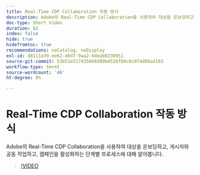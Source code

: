 ```yaml
---
title: Real-Time CDP Collaboration 작동 방식
description: Adobe의 Real-Time CDP Collaboration을 사용하여 대상을 온보딩하고, 게시자와 공동 작업하고, 캠페인을 활성화하는 단계별 프로세스에 대해 알아봅니다.
doc-type: Short Video
duration: 62
index: false
hide: true
hidefromtoc: true
recommendations: noCatalog, noDisplay
exl-id: d8111a39-ee62-46d7-9aa2-4deab0238951
source-git-commit: 53b51e517435668d99b4516f80c0c074d06a4165
workflow-type: tm+mt
source-wordcount: '46'
ht-degree: 0%

---
```


# Real-Time CDP Collaboration 작동 방식

Adobe의 Real-Time CDP Collaboration을 사용하여 대상을 온보딩하고, 게시자와 공동 작업하고, 캠페인을 활성화하는 단계별 프로세스에 대해 알아봅니다.

<!-- 62_OS511_3442426_61_how-realtime-cdp-collaboration-works -->
>[!VIDEO](https://video.tv.adobe.com/v/3458278/?learn=on&enablevpops=true)
